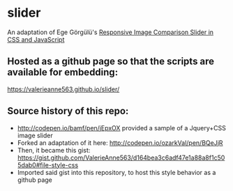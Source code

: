 # slider

An adaptation of Ege Görgülü's [Responsive Image Comparison Slider in CSS and JavaScript](https://stories.jotform.com/making-a-responsive-image-comparison-slider-in-css-and-javascript-f3a691a9dd71#.fxpp4ax7y)

## Hosted as a github page so that the scripts are available for embedding:
https://valerieanne563.github.io/slider/

## Source history of this repo:

* http://codepen.io/bamf/pen/jEpxOX provided a sample of a Jquery+CSS image slider
* Forked an adaptation of it here: http://codepen.io/ozarkVal/pen/BQeJjR
* Then, it became this gist: https://gist.github.com/ValerieAnne563/d164bea3c6adf47e1a88a8f1c505dab0#file-style-css
* Imported said gist into this repository, to host this style behavior as a github page
